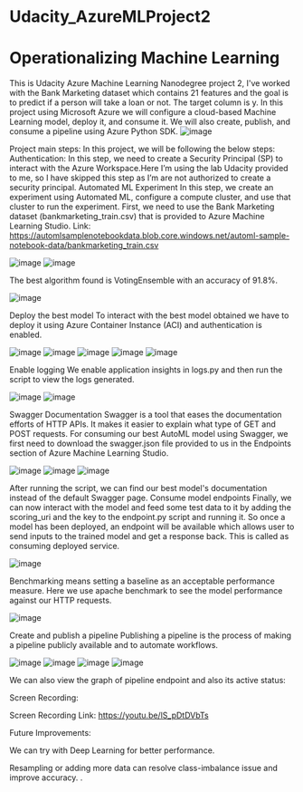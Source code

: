 # Udacity_AzureMLProject2
# Operationalizing Machine Learning
This is Udacity Azure Machine Learning Nanodegree project 2, I've worked with the Bank Marketing dataset which contains 21 features and the goal is to predict if a person will take a loan or not. The target column is y.
In this project using Microsoft Azure we will configure a cloud-based Machine Learning model, deploy it, and consume it. We will also create, publish, and consume a pipeline using Azure Python SDK.
![image](https://user-images.githubusercontent.com/62311350/115136408-2dfdf780-a03d-11eb-9e4f-89ae6edcf171.png)
 
Project main steps:
In this project, we will be following the below steps:
Authentication:
In this step, we need to create a Security Principal (SP) to interact with the Azure Workspace.Here I’m using the lab Udacity provided to me, so I have skipped this step as I’m are not authorized to create a security principal.
Automated ML Experiment
In this step, we create an experiment using Automated ML, configure a compute cluster, and use that cluster to run the experiment.
First, we need to use the Bank Marketing dataset (bankmarketing_train.csv) that is provided to Azure Machine Learning Studio.
Link: 
https://automlsamplenotebookdata.blob.core.windows.net/automl-sample-notebook-data/bankmarketing_train.csv

![image](https://user-images.githubusercontent.com/62311350/115136443-8208dc00-a03d-11eb-8daa-32802989b620.png)
![image](https://user-images.githubusercontent.com/62311350/115136448-87febd00-a03d-11eb-896a-e9218fe7638a.png)

The best algorithm found is VotingEnsemble with an accuracy of 91.8%.

 ![image](https://user-images.githubusercontent.com/62311350/115136456-951bac00-a03d-11eb-8948-d39d9dd31562.png)

Deploy the best model
To interact with the best model obtained we have to deploy it using Azure Container Instance (ACI) and authentication is enabled.

 ![image](https://user-images.githubusercontent.com/62311350/115136470-9fd64100-a03d-11eb-9f6d-878a1ae54acb.png)
![image](https://user-images.githubusercontent.com/62311350/115136475-a5338b80-a03d-11eb-8a7f-6b71e00bdb51.png)
![image](https://user-images.githubusercontent.com/62311350/115136476-aa90d600-a03d-11eb-9a14-1ddc38b58079.png)
![image](https://user-images.githubusercontent.com/62311350/115136479-b11f4d80-a03d-11eb-8d12-06521dcbb9dc.png)
![image](https://user-images.githubusercontent.com/62311350/115136489-ba101f00-a03d-11eb-8f81-353b5be08771.png)

 Enable logging 
We enable application insights in logs.py and then run the script to view the logs generated.

![image](https://user-images.githubusercontent.com/62311350/115136497-c5634a80-a03d-11eb-803e-4c284e1f5b75.png)
![image](https://user-images.githubusercontent.com/62311350/115136504-cb592b80-a03d-11eb-9dfb-bd574ab68530.png)
  
 
Swagger Documentation
Swagger is a tool that eases the documentation efforts of HTTP APIs. It makes it easier to explain what type of GET and POST requests. For consuming our best AutoML model using Swagger, we first need to download the swagger.json file provided to us in the Endpoints section of Azure Machine Learning Studio.  

 ![image](https://user-images.githubusercontent.com/62311350/115136510-d4e29380-a03d-11eb-9dc5-9943e40fd05f.png)
![image](https://user-images.githubusercontent.com/62311350/115136515-dc09a180-a03d-11eb-9016-38b7e2726a6b.png)
![image](https://user-images.githubusercontent.com/62311350/115136518-de6bfb80-a03d-11eb-9872-0aace32af5e8.png)

After running the script, we can find our best model's documentation instead of the default Swagger page.
Consume model endpoints
Finally, we can now interact with the model and feed some test data to it by adding the scoring_uri and the key to the endpoint.py script and running it. So once a model has been deployed, an endpoint will be available which allows user to send inputs to the trained
model and get a response back. This is called as consuming deployed service.

 ![image](https://user-images.githubusercontent.com/62311350/115136526-e75ccd00-a03d-11eb-96ab-eeb781f65628.png)

Benchmarking means setting a baseline as an acceptable performance measure. Here we use apache benchmark to see the model performance against our HTTP requests.

 ![image](https://user-images.githubusercontent.com/62311350/115136528-eaf05400-a03d-11eb-8924-cc5de8906ad3.png)

Create and publish a pipeline
Publishing a pipeline is the process of making a pipeline publicly available and to automate workflows.

 ![image](https://user-images.githubusercontent.com/62311350/115136535-f04d9e80-a03d-11eb-8d2d-1ab1470e7947.png)
![image](https://user-images.githubusercontent.com/62311350/115136537-f479bc00-a03d-11eb-9992-60de61cdb288.png)
![image](https://user-images.githubusercontent.com/62311350/115136539-f8a5d980-a03d-11eb-99b3-5de2406b9836.png)
![image](https://user-images.githubusercontent.com/62311350/115136540-fa6f9d00-a03d-11eb-9a89-2cd487801c13.png)

   
We can also view the graph of pipeline endpoint and also its active status:

Screen Recording:

Screen Recording Link: https://youtu.be/lS_pDtDVbTs

Future Improvements:

We can try with Deep Learning for better performance.

Resampling or adding more data can resolve class-imbalance issue and improve accuracy.
.
